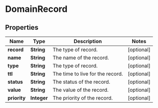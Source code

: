

# DomainRecord


## Properties

| Name | Type | Description | Notes |
|------------ | ------------- | ------------- | -------------|
|**record** | **String** | The type of record. |  [optional] |
|**name** | **String** | The name of the record. |  [optional] |
|**type** | **String** | The type of record. |  [optional] |
|**ttl** | **String** | The time to live for the record. |  [optional] |
|**status** | **String** | The status of the record. |  [optional] |
|**value** | **String** | The value of the record. |  [optional] |
|**priority** | **Integer** | The priority of the record. |  [optional] |



